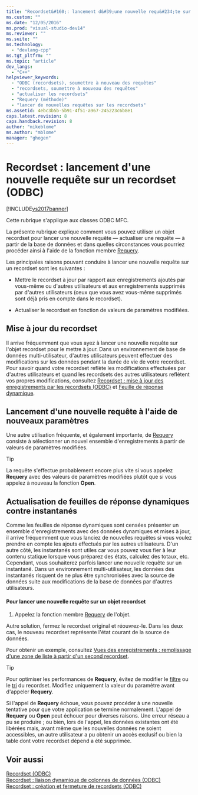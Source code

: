 ```yaml
---
title: "Recordset&#160;: lancement d&#39;une nouvelle requ&#234;te sur un recordset (ODBC) | Microsoft Docs"
ms.custom: ""
ms.date: "12/05/2016"
ms.prod: "visual-studio-dev14"
ms.reviewer: ""
ms.suite: ""
ms.technology: 
  - "devlang-cpp"
ms.tgt_pltfrm: ""
ms.topic: "article"
dev_langs: 
  - "C++"
helpviewer_keywords: 
  - "ODBC (recordsets), soumettre à nouveau des requêtes"
  - "recordsets, soumettre à nouveau des requêtes"
  - "actualiser les recordsets"
  - "Requery (méthode)"
  - "lancer de nouvelles requêtes sur les recordsets"
ms.assetid: 4ebc3b5b-5b91-4f51-a967-245223c6b8e1
caps.latest.revision: 8
caps.handback.revision: 8
author: "mikeblome"
ms.author: "mblome"
manager: "ghogen"
---
```

# Recordset&#160;: lancement d&#39;une nouvelle requ&#234;te sur un recordset (ODBC)
[!INCLUDE[vs2017banner](../../assembler/inline/includes/vs2017banner.md)]

Cette rubrique s'applique aux classes ODBC MFC.  
  
 La présente rubrique explique comment vous pouvez utiliser un objet recordset pour lancer une nouvelle requête — actualiser une requête — à partir de la base de données et dans quelles circonstances vous pourriez procéder ainsi à l'aide de la fonction membre [Requery](../Topic/CRecordset::Requery.md).  
  
 Les principales raisons pouvant conduire à lancer une nouvelle requête sur un recordset sont les suivantes :  
  
-   Mettre le recordset à jour par rapport aux enregistrements ajoutés par vous\-même ou d'autres utilisateurs et aux enregistrements supprimés par d'autres utilisateurs \(ceux que vous avez vous\-même supprimés sont déjà pris en compte dans le recordset\).  
  
-   Actualiser le recordset en fonction de valeurs de paramètres modifiées.  
  
##  <a name="_core_bringing_the_recordset_up_to_date"></a> Mise à jour du recordset  
 Il arrive fréquemment que vous ayez à lancer une nouvelle requête sur l'objet recordset pour le mettre à jour.  Dans un environnement de base de données multi\-utilisateur, d'autres utilisateurs peuvent effectuer des modifications sur les données pendant la durée de vie de votre recordset.  Pour savoir quand votre recordset reflète les modifications effectuées par d'autres utilisateurs et quand les recordsets des autres utilisateurs reflètent vos propres modifications, consultez [Recordset : mise à jour des enregistrements par les recordsets \(ODBC\)](../../data/odbc/recordset-how-recordsets-update-records-odbc.md) et [Feuille de réponse dynamique](../../data/odbc/dynaset.md).  
  
##  <a name="_core_requerying_based_on_new_parameters"></a> Lancement d'une nouvelle requête à l'aide de nouveaux paramètres  
 Une autre utilisation fréquente, et également importante, de [Requery](../Topic/CRecordset::Requery.md) consiste à sélectionner un nouvel ensemble d'enregistrements à partir de valeurs de paramètres modifiées.  
  
> [!TIP]
>  La requête s'effectue probablement encore plus vite si vous appelez **Requery** avec des valeurs de paramètres modifiées plutôt que si vous appelez à nouveau la fonction **Open**.  
  
##  <a name="_core_requerying_dynasets_vs.._snapshots"></a> Actualisation de feuilles de réponse dynamiques contre instantanés  
 Comme les feuilles de réponse dynamiques sont censées présenter un ensemble d'enregistrements avec des données dynamiques et mises à jour, il arrive fréquemment que vous lanciez de nouvelles requêtes si vous voulez prendre en compte les ajouts effectués par les autres utilisateurs.  D'un autre côté, les instantanés sont utiles car vous pouvez vous fier à leur contenu statique lorsque vous préparez des états, calculez des totaux, etc.  Cependant, vous souhaiterez parfois lancer une nouvelle requête sur un instantané.  Dans un environnement multi\-utilisateur, les données des instantanés risquent de ne plus être synchronisées avec la source de données suite aux modifications de la base de données par d'autres utilisateurs.  
  
#### Pour lancer une nouvelle requête sur un objet recordset  
  
1.  Appelez la fonction membre [Requery](../Topic/CRecordset::Requery.md) de l'objet.  
  
 Autre solution, fermez le recordset original et réouvrez\-le.  Dans les deux cas, le nouveau recordset représente l'état courant de la source de données.  
  
 Pour obtenir un exemple, consultez [Vues des enregistrements : remplissage d'une zone de liste à partir d'un second recordset](../../data/filling-a-list-box-from-a-second-recordset-mfc-data-access.md).  
  
> [!TIP]
>  Pour optimiser les performances de **Requery**, évitez de modifier le [filtre](../../data/odbc/recordset-filtering-records-odbc.md) ou le [tri](../../data/odbc/recordset-sorting-records-odbc.md) du recordset.  Modifiez uniquement la valeur du paramètre avant d'appeler **Requery**.  
  
 Si l'appel de **Requery** échoue, vous pouvez procéder à une nouvelle tentative pour que votre application se termine normalement.  L'appel de **Requery** ou **Open** peut échouer pour diverses raisons.  Une erreur réseau a pu se produire ; ou bien, lors de l'appel, les données existantes ont été libérées mais, avant même que les nouvelles données ne soient accessibles, un autre utilisateur a pu obtenir un accès exclusif ou bien la table dont votre recordset dépend a été supprimée.  
  
## Voir aussi  
 [Recordset \(ODBC\)](../../data/odbc/recordset-odbc.md)   
 [Recordset : liaison dynamique de colonnes de données \(ODBC\)](../../data/odbc/recordset-dynamically-binding-data-columns-odbc.md)   
 [Recordset : création et fermeture de recordsets \(ODBC\)](../../data/odbc/recordset-creating-and-closing-recordsets-odbc.md)